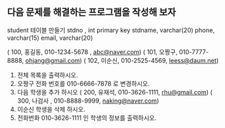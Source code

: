 ## 다음 문제를 해결하는 프로그램을 작성해 보자

student 테이블 만들기
stdno , int  primary key
stdname, varchar(20)
phone, varchar(15)
email, varchar(20)


( 100, 홍길동, 010-1234-5678 , abc@naver.com)
( 101, 오짱구, 010-7777-8888, ohjang@gmail.com)
( 102, 이순신, 010-2525-4569, leess@daum.net)



1. 전체 목록을 출력하시오.
2. 오짱구 전화 번호를 010-6666-7878 로 변경하시오.
3. 다음 학생을 추가 하시오
  ( 200, 유재석, 010-3626-1111, rhu@gmail.com)
  ( 300, 나검사 , 010-8888-9999, naking@naver.com)
4. 이순신 학생을 삭제 하시오.
5. 전화번화 010-3626-1111 인 학생의 정보를 출력하시오.

